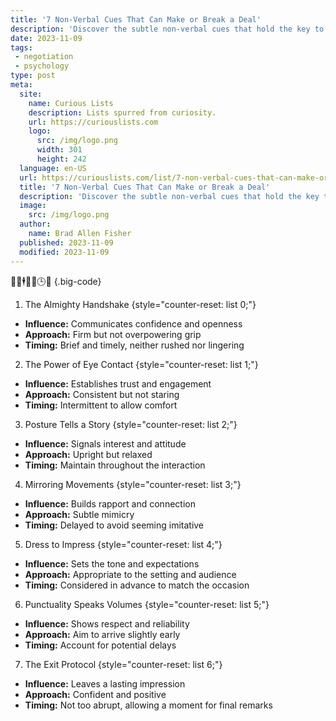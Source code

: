 ```yaml
---
title: '7 Non-Verbal Cues That Can Make or Break a Deal'
description: 'Discover the subtle non-verbal cues that hold the key to successful deals. Learn how these curious signals can make or break your next negotiation.'
date: 2023-11-09
tags:
 - negotiation
 - psychology
type: post
meta:
  site:
    name: Curious Lists
    description: Lists spurred from curiosity.
    url: https://curiouslists.com
    logo:
      src: /img/logo.png
      width: 301
      height: 242
  language: en-US
  url: https://curiouslists.com/list/7-non-verbal-cues-that-can-make-or-break-a-deal
  title: '7 Non-Verbal Cues That Can Make or Break a Deal'
  description: 'Discover the subtle non-verbal cues that hold the key to successful deals. Learn how these curious signals can make or break your next negotiation.'
  image:
    src: /img/logo.png
  author:
    name: Brad Allen Fisher
  published: 2023-11-09
  modified: 2023-11-09
---
```



🤝👀🕴️💼👞🕒🚪 {.big-code}

1. The Almighty Handshake {style="counter-reset: list 0;"}
  - **Influence:** Communicates confidence and openness
  - **Approach:** Firm but not overpowering grip
  - **Timing:** Brief and timely, neither rushed nor lingering

2. The Power of Eye Contact {style="counter-reset: list 1;"}
  - **Influence:** Establishes trust and engagement
  - **Approach:** Consistent but not staring
  - **Timing:** Intermittent to allow comfort

3. Posture Tells a Story {style="counter-reset: list 2;"}
  - **Influence:** Signals interest and attitude
  - **Approach:** Upright but relaxed
  - **Timing:** Maintain throughout the interaction

4. Mirroring Movements {style="counter-reset: list 3;"}
  - **Influence:** Builds rapport and connection
  - **Approach:** Subtle mimicry
  - **Timing:** Delayed to avoid seeming imitative

5. Dress to Impress {style="counter-reset: list 4;"}
  - **Influence:** Sets the tone and expectations
  - **Approach:** Appropriate to the setting and audience
  - **Timing:** Considered in advance to match the occasion

6. Punctuality Speaks Volumes {style="counter-reset: list 5;"}
  - **Influence:** Shows respect and reliability
  - **Approach:** Aim to arrive slightly early
  - **Timing:** Account for potential delays

7. The Exit Protocol {style="counter-reset: list 6;"}
  - **Influence:** Leaves a lasting impression
  - **Approach:** Confident and positive
  - **Timing:** Not too abrupt, allowing a moment for final remarks